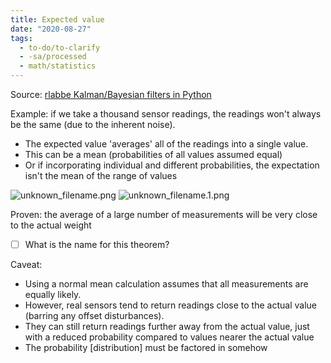 ```yaml
---
title: Expected value
date: "2020-08-27"
tags:
  - to-do/to-clarify
  - -sa/processed
  - math/statistics
---
```


Source: [rlabbe Kalman/Bayesian filters in Python](rlabbe-kalman_bayesian-filters-in-python.md)

Example: if we take a thousand sensor readings, the readings won't always be the same (due to the inherent noise).

*   The expected value 'averages' all of the readings into a single value.
*   This can be a mean (probabilities of all values assumed equal)
*   Or if incorporating individual and different probabilities, the expectation isn't the mean of the range of values

![unknown_filename.png](./_resources/Expected_value.resources/unknown_filename.png)
![unknown_filename.1.png](./_resources/Expected_value.resources/unknown_filename.1.png)

Proven: the average of a large number of measurements will be very close to the actual weight
- [ ] What is the name for this theorem?

Caveat:

*   Using a normal mean calculation assumes that all measurements are equally likely.
*   However, real sensors tend to return readings close to the actual value (barring any offset disturbances).
*   They can still return readings further away from the actual value, just with a reduced probability compared to values nearer the actual value
*   The probability \[distribution\] must be factored in somehow

